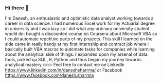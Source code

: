 ### Hi there 👋
I'm Danesh, an enthusiastic and optimistic data analyst working towards a career in data science. I had numerous Excel work for my Actuarial degree in university and I was lazy so I did what any ordinary university student would do; bought a discounted course on Coursera about Microsoft VBA so I could automate repetitive parts of my projects. This skill I learned on the side came in really handy at my first internship and contract job where I basically built VBA macros to automate tasks for companies while learning about the analytical side of things. I expanded upon my arsenal of data tools, picked up SQL, R, Python and thus began my journey towards analytical mastery 🔥🔥🔥
Feel free to contact me on LinkedIn https://www.linkedin.com/in/daneshsharrma/ or Facebook https://www.facebook.com/danesh.sharrma
